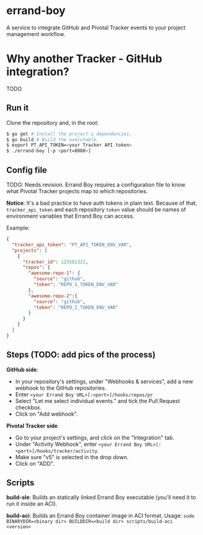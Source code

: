 # errand-boy
A service to integrate GitHub and Pivotal Tracker events to your project management workflow.

# Why another Tracker - GitHub integration?
TODO

## Run it
Clone the repository and, in the root:
```sh
$ go get # Install the project's dependencies.
$ go build # Build the executable.
$ export PT_API_TOKEN=<your Tracker API token>
$ ./errand-boy [-p <port=8080>]
```

## Config file
TODO: Needs revision.
Errand Boy requires a configuration file to know what Pivotal Tracker projects map to which
repositories.

**Notice**: It's a bad practice to have auth tokens in plain text. Because of that,
`tracker_api_token` and each repository `token` value should be names of  environment variables that
Errand Boy can access.

Example:

```json
{
  "tracker_api_token": "PT_API_TOKEN_ENV_VAR",
  "projects": [
    {
      "tracker_id": 123581321,
      "repos": {
        "awesome-repo-1": {
          "source": "github",
          "token": "REPO_1_TOKEN_ENV_VAR"
        },
        "awesome-repo-2":{
          "source": "github",
          "token": "REPO_2_TOKEN_ENV_VAR"
        }
      }
    }
  ]
}
```

## Steps (TODO: add pics of the process)

**GitHub side**:
- In your repository's settings, under "Webhooks & services", add a new webhook to the GitHub
repositories.
- Enter `<your Errand Boy URL>[:<port>]/hooks/repos/pr`
- Select "Let me select individual events." and tick the Pull Request checkbox.
- Click on "Add webhook".

**Pivotal Tracker side**

- Go to your project's settings, and click on the "Integration" tab.
- Under "Activity Webhook", enter `<your Errand Boy URL>[:<port>]/hooks/tracker/activity`.
- Make sure "v5" is selected in the drop down.
- Click on "ADD".

## Scripts

**build-sle**: Builds an statically linked Errand Boy executable (you'll need it to run it inside
an ACI).

**build-aci**: Builds an Errand Boy container image in ACI format.
Usage: `sudo BINARYDIR=<binary dir> BUILDDIR=<build dir> scripts/build-aci <version>`
